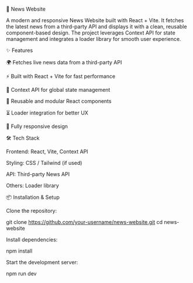 📰 News Website

A modern and responsive News Website built with React + Vite. It fetches the latest news from a third-party API and displays it with a clean, reusable component-based design. The project leverages Context API for state management and integrates a loader library for smooth user experience.

✨ Features

🌍 Fetches live news data from a third-party API

⚡ Built with React + Vite for fast performance

🔄 Context API for global state management

🧩 Reusable and modular React components

⏳ Loader integration for better UX

📱 Fully responsive design

🛠️ Tech Stack

Frontend: React, Vite, Context API

Styling: CSS / Tailwind (if used)

API: Third-party News API

Others: Loader library

📦 Installation & Setup

Clone the repository:

git clone https://github.com/your-username/news-website.git
cd news-website


Install dependencies:

npm install


Start the development server:

npm run dev
